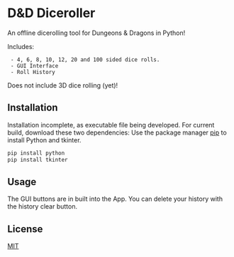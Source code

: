  # D&D Diceroller

 An offline dicerolling tool for Dungeons & Dragons in Python!

 Includes:

     - 4, 6, 8, 10, 12, 20 and 100 sided dice rolls.
     - GUI Interface
     - Roll History

 Does not include 3D dice rolling (yet)!

 ## Installation

 Installation incomplete, as executable file being developed. For current build, download these two dependencies:
 Use the package manager [pip](https://pip.pypa.io/en/stable/) to install Python and tkinter.

 ```bash
 pip install python
 pip install tkinter
 ```

 ## Usage

 The GUI buttons are in built into the App. You can delete your history with the history clear button.


 ## License
 [MIT](https://choosealicense.com/licenses/mit/)
